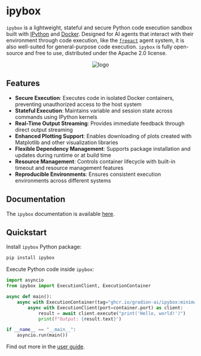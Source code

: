 # ipybox

`ipybox` is a lightweight, stateful and secure Python code execution sandbox built with [IPython](https://ipython.org/) and [Docker](https://www.docker.com/). Designed for AI agents that interact with their environment through code execution, like the [`freeact`](https://github.com/gradion-ai/freeact/) agent system, it is also well-suited for general-purpose code execution. `ipybox` is fully open-source and free to use, distributed under the Apache 2.0 license.

<p align="center">
  <img src="docs/img/logo.png" alt="logo">
</p>

## Features

- **Secure Execution**: Executes code in isolated Docker containers, preventing unauthorized access to the host system
- **Stateful Execution**: Maintains variable and session state across commands using IPython kernels
- **Real-Time Output Streaming**: Provides immediate feedback through direct output streaming
- **Enhanced Plotting Support**: Enables downloading of plots created with Matplotlib and other visualization libraries
- **Flexible Dependency Management**: Supports package installation and updates during runtime or at build time
- **Resource Management**: Controls container lifecycle with built-in timeout and resource management features
- **Reproducible Environments**: Ensures consistent execution environments across different systems

## Documentation

The `ipybox` documentation is available [here](https://gradion-ai.github.io/ipybox/).

## Quickstart

Install `ipybox` Python package:

```bash
pip install ipybox
```

Execute Python code inside `ipybox`:

```python
import asyncio
from ipybox import ExecutionClient, ExecutionContainer

async def main():
    async with ExecutionContainer(tag="ghcr.io/gradion-ai/ipybox:minimal") as container:
        async with ExecutionClient(port=container.port) as client:
            result = await client.execute("print('Hello, world!')")
            print(f"Output: {result.text}")

if __name__ == "__main__":
    asyncio.run(main())
```

Find out more in the [user guide](https://gradion-ai.github.io/ipybox/).
